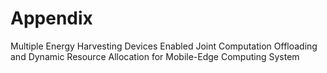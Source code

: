# Appendix
Multiple Energy Harvesting Devices Enabled Joint Computation Offloading and Dynamic Resource Allocation for Mobile-Edge Computing System
